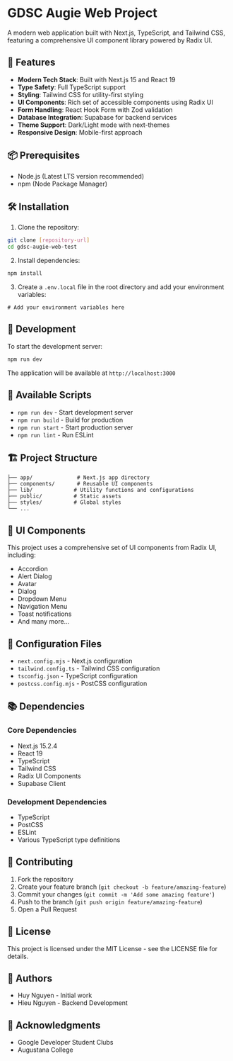 # GDSC Augie Web Project

A modern web application built with Next.js, TypeScript, and Tailwind CSS, featuring a comprehensive UI component library powered by Radix UI.

## 🚀 Features

- **Modern Tech Stack**: Built with Next.js 15 and React 19
- **Type Safety**: Full TypeScript support
- **Styling**: Tailwind CSS for utility-first styling
- **UI Components**: Rich set of accessible components using Radix UI
- **Form Handling**: React Hook Form with Zod validation
- **Database Integration**: Supabase for backend services
- **Theme Support**: Dark/Light mode with next-themes
- **Responsive Design**: Mobile-first approach

## 📦 Prerequisites

- Node.js (Latest LTS version recommended)
- npm (Node Package Manager)

## 🛠️ Installation

1. Clone the repository:
```bash
git clone [repository-url]
cd gdsc-augie-web-test
```

2. Install dependencies:
```bash
npm install
```

3. Create a `.env.local` file in the root directory and add your environment variables:
```env
# Add your environment variables here
```

## 🚀 Development

To start the development server:

```bash
npm run dev
```

The application will be available at `http://localhost:3000`

## 📝 Available Scripts

- `npm run dev` - Start development server
- `npm run build` - Build for production
- `npm run start` - Start production server
- `npm run lint` - Run ESLint

## 🏗️ Project Structure

```
├── app/              # Next.js app directory
├── components/       # Reusable UI components
├── lib/             # Utility functions and configurations
├── public/          # Static assets
├── styles/          # Global styles
└── ...
```

## 🎨 UI Components

This project uses a comprehensive set of UI components from Radix UI, including:
- Accordion
- Alert Dialog
- Avatar
- Dialog
- Dropdown Menu
- Navigation Menu
- Toast notifications
- And many more...

## 🔧 Configuration Files

- `next.config.mjs` - Next.js configuration
- `tailwind.config.ts` - Tailwind CSS configuration
- `tsconfig.json` - TypeScript configuration
- `postcss.config.mjs` - PostCSS configuration

## 📚 Dependencies

### Core Dependencies
- Next.js 15.2.4
- React 19
- TypeScript
- Tailwind CSS
- Radix UI Components
- Supabase Client

### Development Dependencies
- TypeScript
- PostCSS
- ESLint
- Various TypeScript type definitions

## 🤝 Contributing

1. Fork the repository
2. Create your feature branch (`git checkout -b feature/amazing-feature`)
3. Commit your changes (`git commit -m 'Add some amazing feature'`)
4. Push to the branch (`git push origin feature/amazing-feature`)
5. Open a Pull Request

## 📄 License

This project is licensed under the MIT License - see the LICENSE file for details.

## 👥 Authors

- Huy Nguyen - Initial work
- Hieu Nguyen - Backend Development

## 🙏 Acknowledgments

- Google Developer Student Clubs
- Augustana College
